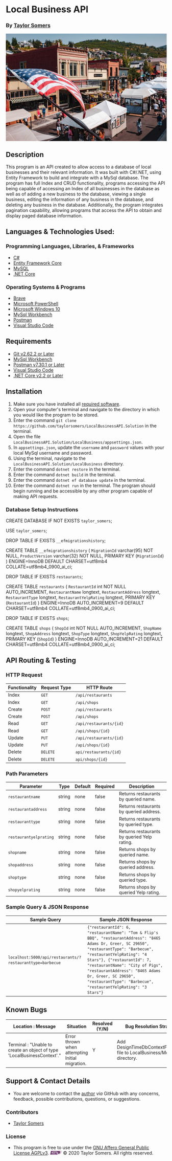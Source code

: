 # Local Business API

  ### By [Taylor Somers](https://github.com/taylorsomers/)


<img align="center" src="./assets/img/header-image.jpg">


## Description

  This program is an API created to allow access to a database of local businesses and their relevant information. It was built with C#/.NET, using Entity Framework to build and integrate with a MySql database. The program has full Index and CRUD functionality, programs accessing the API being capable of accessing an Index of all businesses in the database as well as of adding a new business to the database, viewing a single business, editing the information of any business in the database, and deleting any business in the database. Additionally, the program integrates pagination capability, allowing programs that access the API to obtain and display paged database information.


## Languages & Technologies Used:

  ### Programming Languages, Libraries, & Frameworks
  * [C#](https://docs.microsoft.com/en-us/dotnet/csharp/)
  * [Entity Framework Core](https://docs.microsoft.com/en-us/ef/core/)
  * [MySQL](https://www.mysql.com/)
  * [.NET Core](https://dotnet.microsoft.com/download/dotnet-core/2.2)

  ### Operating Systems & Programs
  * [Brave](https://brave.com/)
  * [Microsoft PowerShell](https://docs.microsoft.com/en-us/powershell/)
  * [Microsoft Windows 10](https://www.microsoft.com/en-us/windows/get-windows-10)
  * [MySql Workbench](https://www.mysql.com/products/workbench/)
  * [Postman](https://www.postman.com/)
  * [Visual Studio Code](https://code.visualstudio.com/)


## Requirements
  * [Git v2.62.2 or Later](https://git-scm.com/downloads/)
  * [MySql Workbench](https://www.mysql.com/products/workbench/)
  * [Postman v7.30.1 or Later](https://www.postman.com/downloads/)
  * [Visual Studio Code](https://code.visualstudio.com/)
  * [.NET Core v2.2 or Later](https://dotnet.microsoft.com/download/dotnet-core/2.2)


## Installation

  1.  Make sure you have installed all <a href="#requirements">required software</a>.
  2.  Open your computer's terminal and navigate to the directory in which you would like the program to be stored.
  3.  Enter the command ```git clone https://github.com/taylorsomers/LocalBusinessAPI.Solution``` in the terminal.
  4.  Open the file ```LocalBusinessAPI.Solution/LocalBusiness/appsettings.json```.
  5.  In ```appsettings.json```, update the ```username``` and ```password``` values with your local MySql username and password.
  6.  Using the terminal, navigate to the ```LocalBusinessAPI.Solution/LocalBusiness``` directory.
  7.  Enter the command ```dotnet restore``` in the terminal.
  8.  Enter the command ```dotnet build``` in the terminal.
  9.  Enter the command ```dotnet ef database update``` in the terminal.
  10. Enter the command ```dotnet run``` in the terminal. The program should begin running and be accessible by any other program capable of making API requests.


### Database Setup Instructions

  CREATE DATABASE  IF NOT EXISTS `taylor_somers`;

  USE `taylor_somers`;

  DROP TABLE IF EXISTS `__efmigrationshistory`;

  CREATE TABLE `__efmigrationshistory` (
    `MigrationId` varchar(95) NOT NULL,
    `ProductVersion` varchar(32) NOT NULL,
    PRIMARY KEY (`MigrationId`)
  ) ENGINE=InnoDB DEFAULT CHARSET=utf8mb4 COLLATE=utf8mb4_0900_ai_ci;

  DROP TABLE IF EXISTS `restaurants`;

  CREATE TABLE `restaurants` (
    `RestaurantId` int NOT NULL AUTO_INCREMENT,
    `RestaurantName` longtext,
    `RestaurantAddress` longtext,
    `RestaurantType` longtext,
    `RestaurantYelpRating` longtext,
    PRIMARY KEY (`RestaurantId`)
  ) ENGINE=InnoDB AUTO_INCREMENT=9 DEFAULT CHARSET=utf8mb4 COLLATE=utf8mb4_0900_ai_ci;

  DROP TABLE IF EXISTS `shops`;

  CREATE TABLE `shops` (
    `ShopId` int NOT NULL AUTO_INCREMENT,
    `ShopName` longtext,
    `ShopAddress` longtext,
    `ShopType` longtext,
    `ShopYelpRating` longtext,
    PRIMARY KEY (`ShopId`)
  ) ENGINE=InnoDB AUTO_INCREMENT=21 DEFAULT CHARSET=utf8mb4 COLLATE=utf8mb4_0900_ai_ci;


## API Routing & Testing

  ### HTTP Request

  | Functionality | Request Type | HTTP Route |
  | ---------- | ---------- | ---------- |
  | Index | ```GET``` | ```/api/restaurants``` |
  | Index | ```GET``` | ```/api/shops``` |
  | Create | ```POST``` | ```/api/restaurants``` |
  | Create | ```POST``` | ```/api/shops``` |
  | Read | ```GET``` | ```/api/restaurants/{id}``` |
  | Read | ```GET``` | ```/api/shops/{id}``` |
  | Update | ```PUT``` | ```/api/restaurants/{id}``` |
  | Update | ```PUT``` | ```/api/shops/{id}``` |
  | Delete | ```DELETE``` | ```api/restaurants/{id}``` |
  | Delete | ```DELETE``` | ```api/shops/{id}``` |


  ### Path Parameters

  | Parameter | Type | Default | Required | Description |
  | ---- | ---- | ---- | ---- | ---- |
  | ```restaurantname``` | string | none | false | Returns restaurants by queried name. |
  | ```restaurantaddress``` | string | none | false | Returns restaurants by queried address. |
  | ```restauranttype``` | string | none | false | Returns restaurants by queried type. |
  | ```restaurantyelprating``` | string | none | false | Returns restaurants by queried Yelp rating. |
  | ```shopname``` | string | none | false | Returns shops by queried name. |
  | ```shopaddress``` | string | none | false | Returns shops by queried address. |
  | ```shoptype``` | string | none | false | Returns shops by queried type. |
  | ```shopyelprating``` | string | none | false | Returns shops by queried Yelp rating. |


  ### Sample Query & JSON Response

  | Sample Query | Sample JSON Response |
  | ------------ | ------------ |
  | ```localhost:5000/api/restaurants/?restauranttype=barbecue``` | ```{"restaurantId": 6, "restaurantName": "Tom & Flip's BBQ", "restaurantAddress": "8465 Adams Dr, Greer, SC 29650", "restaurantType": "Barbecue", "restaurantYelpRating": "4 Stars"}, {"restaurantId": 7, "restaurantName": "City of Pigs", "restaurantAddress": "8465 Adams Dr, Greer, SC 29650", "restaurantType": "Barbecue", "restaurantYelpRating": "3 Stars"}``` |


## Known Bugs

| Location : Message |  Situation  | Resolved (Y/N) |  Bug Resolution Strategy |
| ----------- | ----------- | ----------- | ----------- |
| Terminal : "Unable to create an object of type 'LocalBusinessContext'." | Error thrown when attempting Initial migration. | Y | Add DesignTimeDbContextFactory.cs file to LocalBusiness/Models directory. |


## Support & Contact Details

  * You are welcome to contact the [author](https://github.com/taylorsomers/) *via* GitHub with any concerns, feedback, possible contributions, questions, or suggestions.


### Contributors

  * [Taylor Somers](https://github.com/taylorsomers/)


### License

  * This program is free to use under the [GNU Affero General Public License AGPLv3](https://www.gnu.org/licenses/agpl-3.0.html). <span><img height="12em" src="./assets/img/AGPLv3Logo.png"></span> © 2020 Taylor Somers. All rights reserved.